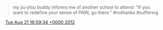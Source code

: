 > my jiu\-jitsu buddy informs me of another school to attend: "If you want to redefine your sense of PAIN, go there\." \#nothanks \#suffering

<img src="../../media/tweet.ico" width="12" /> [Tue Aug 21 16:59:34 +0000 2012](https://twitter.com/DromerDenker/status/237957127317110787)